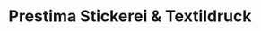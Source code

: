 ---
title: "Prestima Stickerei & Textildruck"
url: /berlin/prestima-stickerei-und-textildruck/
shop: Kleidung
---